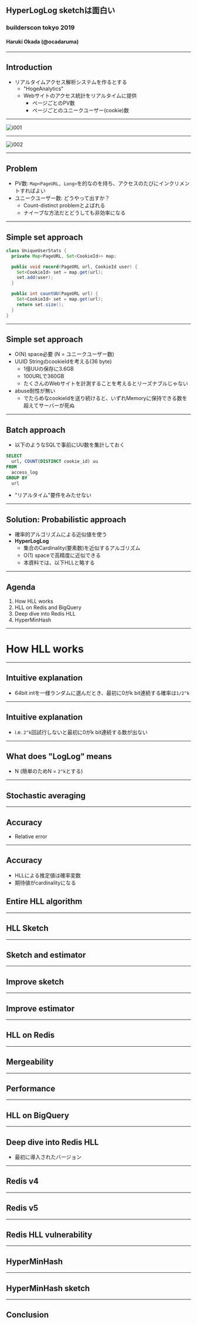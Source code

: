 ## HyperLogLog sketchは面白い

### builderscon tokyo 2019
#### Haruki Okada (@ocadaruma)

---

## Introduction

- リアルタイムアクセス解析システムを作るとする
  - "HogeAnalytics"
  - Webサイトのアクセス統計をリアルタイムに提供
      - ページごとのPV数
      - ページごとのユニークユーザー(cookie)数

---

![i001](img/i001.png)

---

![i002](img/i002.png)

---

## Problem

- PV数: `Map<PageURL, Long>`を的なのを持ち、アクセスのたびにインクリメントすればよい
- ユニークユーザー数: どうやって出すか？
  - Count-distinct problemとよばれる
  - ナイーブな方法だとどうしても非効率になる

---

## Simple set approach

```java
class UniqueUserStats {
  private Map<PageURL, Set<CookieId>> map;

  public void record(PageURL url, CookieId user) {
    Set<CookieId> set = map.get(url);
    set.add(user);
  }

  public int countUU(PageURL url) {
    Set<CookieId> set = map.get(url);
    return set.size();
  }
}
```

---

## Simple set approach

- O(N) space必要 (N = ユニークユーザー数)
- UUID StringのcookieIdを考える(36 byte)
  - 1億UUの保存に3.6GB
  - 100URLで360GB
  - たくさんのWebサイトを計測することを考えるとリーズナブルじゃない
- abuse耐性が無い
  - でたらめなcookieIdを送り続けると、いずれMemoryに保持できる数を超えてサーバーが死ぬ

---

## Batch approach

- 以下のようなSQLで事前にUU数を集計しておく

```sql
SELECT
  url, COUNT(DISTINCT cookie_id) uu
FROM
  access_log
GROUP BY
  url
```

- "リアルタイム"要件をみたせない

---

## Solution: Probabilistic approach

- 確率的アルゴリズムによる近似値を使う
- **HyperLogLog**
  - 集合のCardinality(要素数)を近似するアルゴリズム
  - O(1) spaceで高精度に近似できる
  - 本資料では、以下HLLと略する

---

## Agenda

1. How HLL works
2. HLL on Redis and BigQuery
3. Deep dive into Redis HLL
4. HyperMinHash

---

# How HLL works

---

## Intuitive explanation

- 64bit intを一様ランダムに選んだとき、最初に0がk bit連続する確率は`1/2^k`

---

## Intuitive explanation

- i.e. `2^k`回試行しないと最初に0がk bit連続する数が出ない

---

## What does "LogLog" means

- N (簡単のためN = `2^k`とする)

---

## Stochastic averaging

---

## Accuracy

- Relative error

---

## Accuracy

- HLLによる推定値は確率変数
- 期待値がcardinalityになる

## Entire HLL algorithm

---

## HLL Sketch

---

## Sketch and estimator

---

## Improve sketch

---

## Improve estimator

---

## HLL on Redis

---

## Mergeability

---

## Performance

---

## HLL on BigQuery

---

## Deep dive into Redis HLL

- 最初に導入されたバージョン

---

## Redis v4

---

## Redis v5

---

## Redis HLL vulnerability

---

## HyperMinHash

---

## HyperMinHash sketch

---

## Conclusion